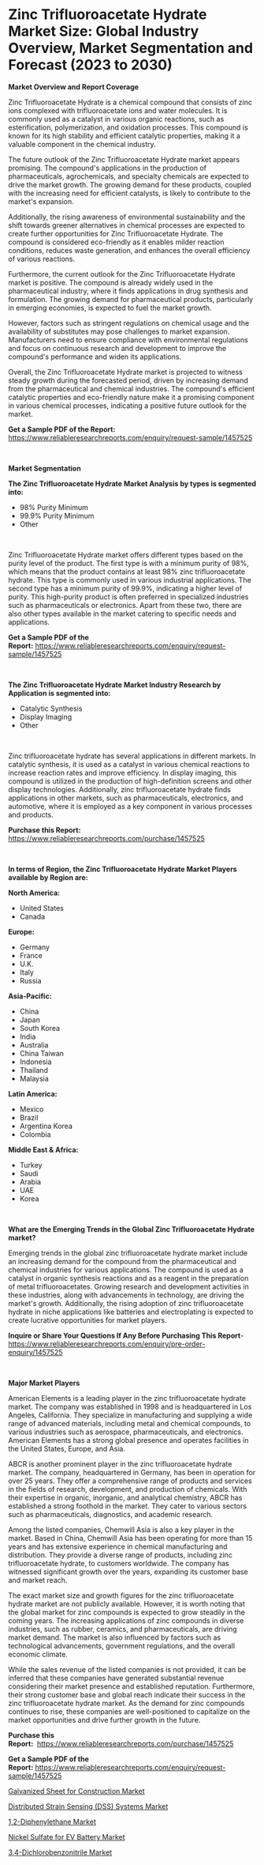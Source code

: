 <p><h1>Zinc Trifluoroacetate Hydrate Market Size: Global Industry Overview, Market Segmentation and Forecast (2023 to 2030)</h1></p><p><strong>Market Overview and Report Coverage</strong></p>
<p><p>Zinc Trifluoroacetate Hydrate is a chemical compound that consists of zinc ions complexed with trifluoroacetate ions and water molecules. It is commonly used as a catalyst in various organic reactions, such as esterification, polymerization, and oxidation processes. This compound is known for its high stability and efficient catalytic properties, making it a valuable component in the chemical industry.</p><p>The future outlook of the Zinc Trifluoroacetate Hydrate market appears promising. The compound's applications in the production of pharmaceuticals, agrochemicals, and specialty chemicals are expected to drive the market growth. The growing demand for these products, coupled with the increasing need for efficient catalysts, is likely to contribute to the market's expansion.</p><p>Additionally, the rising awareness of environmental sustainability and the shift towards greener alternatives in chemical processes are expected to create further opportunities for Zinc Trifluoroacetate Hydrate. The compound is considered eco-friendly as it enables milder reaction conditions, reduces waste generation, and enhances the overall efficiency of various reactions.</p><p>Furthermore, the current outlook for the Zinc Trifluoroacetate Hydrate market is positive. The compound is already widely used in the pharmaceutical industry, where it finds applications in drug synthesis and formulation. The growing demand for pharmaceutical products, particularly in emerging economies, is expected to fuel the market growth.</p><p>However, factors such as stringent regulations on chemical usage and the availability of substitutes may pose challenges to market expansion. Manufacturers need to ensure compliance with environmental regulations and focus on continuous research and development to improve the compound's performance and widen its applications.</p><p>Overall, the Zinc Trifluoroacetate Hydrate market is projected to witness steady growth during the forecasted period, driven by increasing demand from the pharmaceutical and chemical industries. The compound's efficient catalytic properties and eco-friendly nature make it a promising component in various chemical processes, indicating a positive future outlook for the market.</p></p>
<p><strong>Get a Sample PDF of the Report:</strong> <a href="https://www.reliableresearchreports.com/enquiry/request-sample/1457525">https://www.reliableresearchreports.com/enquiry/request-sample/1457525</a></p>
<p>&nbsp;</p>
<p><strong>Market Segmentation</strong></p>
<p><strong>The Zinc Trifluoroacetate Hydrate Market Analysis by types is segmented into:</strong></p>
<p><ul><li>98% Purity Minimum</li><li>99.9% Purity Minimum</li><li>Other</li></ul></p>
<p>&nbsp;</p>
<p><p>Zinc Trifluoroacetate Hydrate market offers different types based on the purity level of the product. The first type is with a minimum purity of 98%, which means that the product contains at least 98% zinc trifluoroacetate hydrate. This type is commonly used in various industrial applications. The second type has a minimum purity of 99.9%, indicating a higher level of purity. This high-purity product is often preferred in specialized industries such as pharmaceuticals or electronics. Apart from these two, there are also other types available in the market catering to specific needs and applications.</p></p>
<p><strong>Get a Sample PDF of the Report:</strong>&nbsp;<a href="https://www.reliableresearchreports.com/enquiry/request-sample/1457525">https://www.reliableresearchreports.com/enquiry/request-sample/1457525</a></p>
<p>&nbsp;</p>
<p><strong>The Zinc Trifluoroacetate Hydrate Market Industry Research by Application is segmented into:</strong></p>
<p><ul><li>Catalytic Synthesis</li><li>Display Imaging</li><li>Other</li></ul></p>
<p>&nbsp;</p>
<p><p>Zinc trifluoroacetate hydrate has several applications in different markets. In catalytic synthesis, it is used as a catalyst in various chemical reactions to increase reaction rates and improve efficiency. In display imaging, this compound is utilized in the production of high-definition screens and other display technologies. Additionally, zinc trifluoroacetate hydrate finds applications in other markets, such as pharmaceuticals, electronics, and automotive, where it is employed as a key component in various processes and products.</p></p>
<p><strong>Purchase this Report:</strong>&nbsp; <a href="https://www.reliableresearchreports.com/purchase/1457525">https://www.reliableresearchreports.com/purchase/1457525</a></p>
<p>&nbsp;</p>
<p><strong>In terms of Region, the Zinc Trifluoroacetate Hydrate Market Players available by Region are:</strong></p>
<p>
    <p> <strong> North America: </strong>
        <ul>
            <li>United States</li>
            <li>Canada</li>
        </ul>
        </p> 
    <p> <strong> Europe: </strong>
        <ul>
            <li>Germany</li>
            <li>France</li>
            <li>U.K.</li>
            <li>Italy</li>
            <li>Russia</li>
        </ul>
        </p> 
    <p> <strong> Asia-Pacific: </strong>
        <ul>
            <li>China</li>
            <li>Japan</li>
            <li>South Korea</li>
            <li>India</li>
            <li>Australia</li>
            <li>China Taiwan</li>
            <li>Indonesia</li>
            <li>Thailand</li>
            <li>Malaysia</li>
        </ul>
        </p> 
    <p> <strong> Latin America: </strong>
        <ul>
            <li>Mexico</li>
            <li>Brazil</li>
            <li>Argentina Korea</li>
            <li>Colombia</li>
        </ul>
        </p> 
    <p> <strong> Middle East & Africa: </strong>
        <ul>
            <li>Turkey</li>
            <li>Saudi</li>
            <li>Arabia</li>
            <li>UAE</li>
            <li>Korea</li>
        </ul>
    </p>
    </p>
<p>&nbsp;</p>
<p><strong>What are the Emerging Trends in the Global Zinc Trifluoroacetate Hydrate market?</strong></p>
<p><p>Emerging trends in the global zinc trifluoroacetate hydrate market include an increasing demand for the compound from the pharmaceutical and chemical industries for various applications. The compound is used as a catalyst in organic synthesis reactions and as a reagent in the preparation of metal trifluoroacetates. Growing research and development activities in these industries, along with advancements in technology, are driving the market's growth. Additionally, the rising adoption of zinc trifluoroacetate hydrate in niche applications like batteries and electroplating is expected to create lucrative opportunities for market players.</p></p>
<p><strong>Inquire or Share Your Questions If Any Before Purchasing This Report</strong>- <a href="https://www.reliableresearchreports.com/enquiry/pre-order-enquiry/1457525">https://www.reliableresearchreports.com/enquiry/pre-order-enquiry/1457525</a></p>
<p>&nbsp;</p>
<p><strong>Major Market Players</strong></p>
<p><p>American Elements is a leading player in the zinc trifluoroacetate hydrate market. The company was established in 1998 and is headquartered in Los Angeles, California. They specialize in manufacturing and supplying a wide range of advanced materials, including metal and chemical compounds, to various industries such as aerospace, pharmaceuticals, and electronics. American Elements has a strong global presence and operates facilities in the United States, Europe, and Asia.</p><p>ABCR is another prominent player in the zinc trifluoroacetate hydrate market. The company, headquartered in Germany, has been in operation for over 25 years. They offer a comprehensive range of products and services in the fields of research, development, and production of chemicals. With their expertise in organic, inorganic, and analytical chemistry, ABCR has established a strong foothold in the market. They cater to various sectors such as pharmaceuticals, diagnostics, and academic research.</p><p>Among the listed companies, Chemwill Asia is also a key player in the market. Based in China, Chemwill Asia has been operating for more than 15 years and has extensive experience in chemical manufacturing and distribution. They provide a diverse range of products, including zinc trifluoroacetate hydrate, to customers worldwide. The company has witnessed significant growth over the years, expanding its customer base and market reach.</p><p>The exact market size and growth figures for the zinc trifluoroacetate hydrate market are not publicly available. However, it is worth noting that the global market for zinc compounds is expected to grow steadily in the coming years. The increasing applications of zinc compounds in diverse industries, such as rubber, ceramics, and pharmaceuticals, are driving market demand. The market is also influenced by factors such as technological advancements, government regulations, and the overall economic climate.</p><p>While the sales revenue of the listed companies is not provided, it can be inferred that these companies have generated substantial revenue considering their market presence and established reputation. Furthermore, their strong customer base and global reach indicate their success in the zinc trifluoroacetate hydrate market. As the demand for zinc compounds continues to rise, these companies are well-positioned to capitalize on the market opportunities and drive further growth in the future.</p></p>
<p><strong>Purchase this Report:</strong>&nbsp;&nbsp;<a href="https://www.reliableresearchreports.com/purchase/1457525">https://www.reliableresearchreports.com/purchase/1457525</a></p>
<p></p>
<p><strong>Get a Sample PDF of the Report:</strong>&nbsp;<a href="https://www.reliableresearchreports.com/enquiry/request-sample/1457525">https://www.reliableresearchreports.com/enquiry/request-sample/1457525</a></p>
<p><p><a href="https://medium.com/@toneygrimes2023/galvanized-sheet-for-construction-market-report-reveals-the-latest-trends-and-growth-opportunities-bc1bee48f1b2">Galvanized Sheet for Construction Market</a></p><p><a href="https://www.linkedin.com/pulse/distributed-strain-sensing-dss-systems-market-research-report-8i2ue/">Distributed Strain Sensing (DSS) Systems Market</a></p><p><a href="https://github.com/lbird53714/Market-Research-Report-List-1/blob/main/12-diphenylethane-market.md">1,2-Diphenylethane Market</a></p><p><a href="https://medium.com/@maeganbraun/nickel-sulfate-for-ev-battery-market-size-market-outlook-and-market-forecast-2023-to-2030-b3afa56c1756">Nickel Sulfate for EV Battery Market</a></p><p><a href="https://github.com/pizolina/Market-Research-Report-List-1/blob/main/34-dichlorobenzonitrile-market.md">3,4-Dichlorobenzonitrile Market</a></p></p>